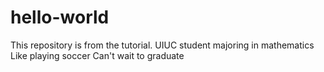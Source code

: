 # hello-world
This repository is from the tutorial.
UIUC student majoring in mathematics
Like playing soccer
Can't wait to graduate

